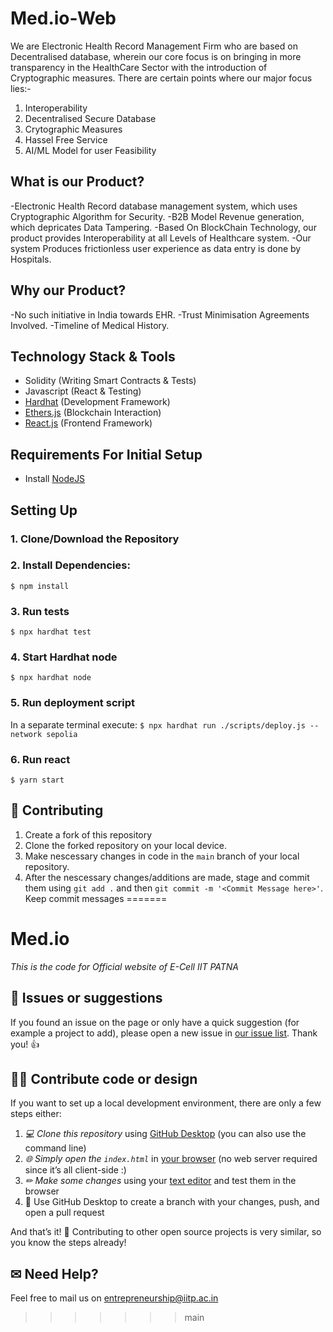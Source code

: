 
# Med.io-Web
We are Electronic Health Record Management Firm who are based on Decentralised database, wherein our core focus is on bringing in more transparency in the HealthCare Sector with the introduction of Cryptographic measures.
There are certain points where our major focus lies:-
1. Interoperability
2. Decentralised Secure Database
3. Crytographic Measures
4. Hassel Free Service
5. AI/ML Model for user Feasibility

## What is our Product?

-Electronic Health Record database management system, which uses Cryptographic Algorithm for Security.
-B2B Model Revenue generation, which depricates Data Tampering.
-Based On BlockChain Technology, our product provides Interoperability at all Levels of Healthcare system.
-Our system Produces frictionless user experience as data entry is done by Hospitals.

## Why our Product?

-No such initiative in India towards EHR.
-Trust Minimisation Agreements Involved.
-Timeline of Medical History.

## Technology Stack & Tools

- Solidity (Writing Smart Contracts & Tests)
- Javascript (React & Testing)
- [Hardhat](https://hardhat.org/) (Development Framework)
- [Ethers.js](https://docs.ethers.io/v5/) (Blockchain Interaction)
- [React.js](https://reactjs.org/) (Frontend Framework)

## Requirements For Initial Setup
- Install [NodeJS](https://nodejs.org/en/)

## Setting Up
### 1. Clone/Download the Repository

### 2. Install Dependencies:
`$ npm install`

### 3. Run tests
`$ npx hardhat test`

### 4. Start Hardhat node
`$ npx hardhat node`

### 5. Run deployment script
In a separate terminal execute:
`$ npx hardhat run ./scripts/deploy.js --network sepolia`

### 6. Run react
`$ yarn start`

## 🤝 Contributing
1. Create a fork of this repository
2. Clone the forked repository on your local device.
3. Make nescessary changes in code in the `main` branch of your local repository.
4. After the nescessary changes/additions are made, stage and commit them using `git add .` and then `git commit -m '<Commit Message here>'`. Keep commit messages 
=======
# Med.io

*This is the code for Official website of E-Cell IIT PATNA*

## 🐛 Issues or suggestions

If you found an issue on the page or only have a quick suggestion (for example a project to add), please open a new issue in [our issue list](https://github.com/ecell-iitp/ecell-iitp.github.io/issues). Thank you! 👍


## 👩‍💻 Contribute code or design

If you want to set up a local development environment, there are only a few steps either:

1. *💻 Clone this repository* using [GitHub Desktop](https://desktop.github.com) (you can also use the command line)
2. *🌐 Simply open the `index.html`* in [your browser](https://www.mozilla.org/firefox/) (no web server required since it’s all client-side :)
3. *✏ Make some changes* using your [text editor](https://atom.io) and test them in the browser
4. 🚀 Use GitHub Desktop to create a branch with your changes, push, and open a pull request

And that’s it! 🎉 Contributing to other open source projects is very similar, so you know the steps already!

## ✉ Need Help?
Feel free to mail us on [entrepreneurship@iitp.ac.in](mailto::entrepreneurship@iitp.ac.in)
>>>>>>> main
